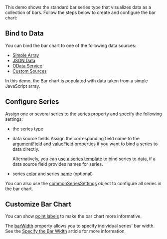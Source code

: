 This demo shows the standard bar series type that visualizes data as a collection of bars. Follow the steps below to create and configure the bar chart:

## Bind to Data

You can bind the bar chart to one of the following data sources: 

* [Simple Array](/Documentation/Guide/Data_Binding/Specify_a_Data_Source/Local_Array/)
* [JSON Data](/Documentation/Guide/Data_Binding/Specify_a_Data_Source/Read-Only_Data_in_JSON_Format/)
* [OData Service](/Documentation/Guide/Data_Binding/Specify_a_Data_Source/OData/)
* [Custom Sources](/Documentation/Guide/Data_Binding/Specify_a_Data_Source/Custom_Data_Sources/)

In this demo, the Bar chart is populated with data taken from a simple JavaScript array.

## Configure Series

Assign one or several series to the [series](/Documentation/ApiReference/UI_Components/dxChart/Configuration/series/) property and specify the following settings:

- the series [type](/Documentation/ApiReference/UI_Components/dxChart/Configuration/series/#type)

- data source fields
   Assign the corresponding field name to the [argumentField](/Documentation/ApiReference/UI_Components/dxChart/Configuration/series/#argumentField) and [valueField](/Documentation/ApiReference/UI_Components/dxChart/Configuration/series/#valueField) properties if you want to bind a series to data directly. 
 
   Alternatively, you can [use a series template](/Documentation/Guide/UI_Components/Chart/Data_Binding/Bind_Series_to_Data/#Using_a_Series_Template) to bind series to data, if a data source field provides names for series. 

- series [color](/Documentation/ApiReference/UI_Components/dxChart/Configuration/series/#color) and series [name](/Documentation/ApiReference/UI_Components/dxChart/Configuration/series/#name) (optional) 


You can also use the [commonSeriesSettings](Documentation/ApiReference/UI_Components/dxChart/Configuration/commonSeriesSettings/) object to configure all series in the bar chart.


## Customize Bar Chart

You can show [point labels](/Documentation/Guide/UI_Components/Chart/Point_Labels/Overview/) to make the bar chart more informative. 

The [barWidth](/Documentation/ApiReference/UI_Components/dxChart/Configuration/series/#barWidth) property allows you to specify individual series' bar width. See the [Specify the Bar Width](/Documentation/Guide/UI_Components/Chart/Series_Types/Bar_Series/#Specify_the_Bar_Width) article for more information.
